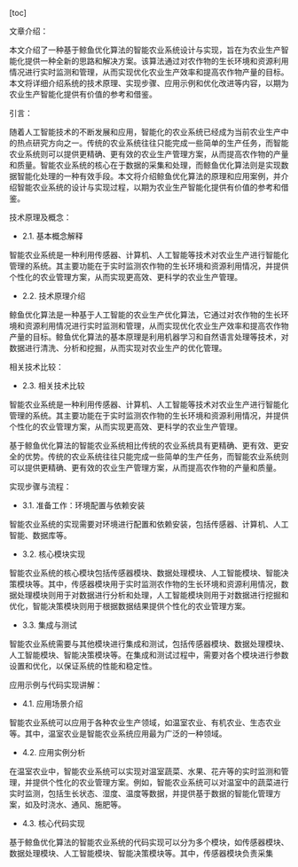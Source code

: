 
[toc]                    
                
                
文章介绍：

本文介绍了一种基于鲸鱼优化算法的智能农业系统设计与实现，旨在为农业生产智能化提供一种全新的思路和解决方案。该算法通过对农作物的生长环境和资源利用情况进行实时监测和管理，从而实现优化农业生产效率和提高农作物产量的目标。本文将详细介绍系统的技术原理、实现步骤、应用示例和优化改进等内容，以期为农业生产智能化提供有价值的参考和借鉴。

引言：

随着人工智能技术的不断发展和应用，智能化的农业系统已经成为当前农业生产中的热点研究方向之一。传统的农业系统往往只能完成一些简单的生产任务，而智能农业系统则可以提供更精确、更有效的农业生产管理方案，从而提高农作物的产量和质量。智能农业系统的核心在于数据的采集和处理，而鲸鱼优化算法则是实现数据智能化处理的一种有效手段。本文将介绍鲸鱼优化算法的原理和应用案例，并介绍智能农业系统的设计与实现过程，以期为农业生产智能化提供有价值的参考和借鉴。

技术原理及概念：

- 2.1. 基本概念解释

智能农业系统是一种利用传感器、计算机、人工智能等技术对农业生产进行智能化管理的系统。其主要功能在于实时监测农作物的生长环境和资源利用情况，并提供个性化的农业管理方案，从而实现更高效、更科学的农业生产管理。

- 2.2. 技术原理介绍

鲸鱼优化算法是一种基于人工智能的农业生产优化算法，它通过对农作物的生长环境和资源利用情况进行实时监测和管理，从而实现优化农业生产效率和提高农作物产量的目标。鲸鱼优化算法的基本原理是利用机器学习和自然语言处理等技术，对数据进行清洗、分析和挖掘，从而实现对农业生产的优化管理。

相关技术比较：

- 2.3. 相关技术比较

智能农业系统是一种利用传感器、计算机、人工智能等技术对农业生产进行智能化管理的系统。其主要功能在于实时监测农作物的生长环境和资源利用情况，并提供个性化的农业管理方案，从而实现更高效、更科学的农业生产管理。

基于鲸鱼优化算法的智能农业系统相比传统的农业系统具有更精确、更有效、更安全的优势。传统的农业系统往往只能完成一些简单的生产任务，而智能农业系统则可以提供更精确、更有效的农业生产管理方案，从而提高农作物的产量和质量。

实现步骤与流程：

- 3.1. 准备工作：环境配置与依赖安装

智能农业系统的实现需要对环境进行配置和依赖安装，包括传感器、计算机、人工智能、数据库等。

- 3.2. 核心模块实现

智能农业系统的核心模块包括传感器模块、数据处理模块、人工智能模块、智能决策模块等。其中，传感器模块用于实时监测农作物的生长环境和资源利用情况，数据处理模块则用于对数据进行分析和处理，人工智能模块则用于对数据进行挖掘和优化，智能决策模块则用于根据数据结果提供个性化的农业管理方案。

- 3.3. 集成与测试

智能农业系统需要与其他模块进行集成和测试，包括传感器模块、数据处理模块、人工智能模块、智能决策模块等。在集成和测试过程中，需要对各个模块进行参数设置和优化，以保证系统的性能和稳定性。

应用示例与代码实现讲解：

- 4.1. 应用场景介绍

智能农业系统可以应用于各种农业生产领域，如温室农业、有机农业、生态农业等。其中，温室农业是智能农业系统应用最为广泛的一种领域。

- 4.2. 应用实例分析

在温室农业中，智能农业系统可以实现对温室蔬菜、水果、花卉等的实时监测和管理，并提供个性化的农业管理方案。例如，智能农业系统可以对温室中的蔬菜进行实时监测，包括生长状态、湿度、温度等数据，并提供基于数据的智能化管理方案，如及时浇水、通风、施肥等。

- 4.3. 核心代码实现

基于鲸鱼优化算法的智能农业系统的代码实现可以分为多个模块，如传感器模块、数据处理模块、人工智能模块、智能决策模块等。其中，传感器模块负责采集

